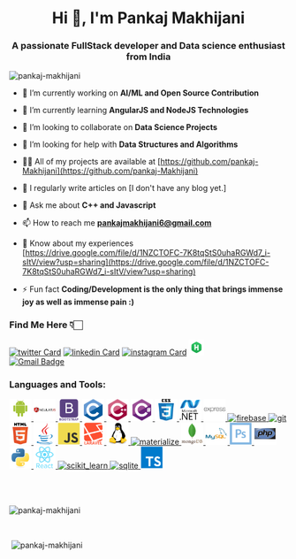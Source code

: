 <h1 align="center">Hi 👋, I'm Pankaj Makhijani</h1>
<h3 align="center">A passionate FullStack developer and Data science enthusiast from India</h3>

<p align="left"> <img src="https://komarev.com/ghpvc/?username=pankaj-makhijani&label=Profile%20views&color=0e75b6&style=flat" alt="pankaj-makhijani" /> </p>

- 🔭 I’m currently working on **AI/ML and Open Source Contribution**

- 🌱 I’m currently learning **AngularJS and NodeJS Technologies**

- 👯 I’m looking to collaborate on **Data Science Projects**

- 🤝 I’m looking for help with **Data Structures and Algorithms**

- 👨‍💻 All of my projects are available at [https://github.com/pankaj-Makhijani](https://github.com/pankaj-Makhijani)

- 📝 I regularly write articles on [I don't have any blog yet.]

- 💬 Ask me about **C++ and Javascript**

- 📫 How to reach me **pankajmakhijani6@gmail.com**

- 📄 Know about my experiences [https://drive.google.com/file/d/1NZCTOFC-7K8tqStS0uhaRGWd7_i-sItV/view?usp=sharing](https://drive.google.com/file/d/1NZCTOFC-7K8tqStS0uhaRGWd7_i-sItV/view?usp=sharing)

- ⚡ Fun fact **Coding/Development is the only thing that brings immense joy as well as immense pain :)**

### Find Me Here 👇🏻

[![twitter Card](https://img.icons8.com/color/28/000000/twitter.png)](https://twitter.com/PankajMakhijani)
[![linkedin Card](https://img.icons8.com/color/28/000000/linkedin.png)](https://www.linkedin.com/in/pankaj-makhijani/)
[![instagram Card](https://img.icons8.com/fluent/28/000000/instagram-new.png)](https://www.instagram.com/itzzPankaj004/)
[![HackerRank Card](https://github.com/AsishRaju/AsishRaju/raw/master/gifs/hackerrank..png)](https://www.hackerrank.com/pankajmakhijani6) <br>
[![Gmail Badge](https://img.shields.io/badge/-pankajmakhijani6@gmail.com-c14438?style=flat-square&logo=Gmail&logoColor=white&link=mailto:pankajmakhijani6@gmail.com)](mailto:pankajmakhijani6@gmail.com)

<h3 align="left">Languages and Tools:</h3>
<p align="left"> <a href="https://developer.android.com" target="_blank"> <img src="https://raw.githubusercontent.com/devicons/devicon/master/icons/android/android-original-wordmark.svg" alt="android" width="40" height="40"/> </a> <a href="https://angular.io" target="_blank"> <img src="https://raw.githubusercontent.com/devicons/devicon/master/icons/angularjs/angularjs-original-wordmark.svg" alt="angularjs" width="40" height="40"/> </a> <a href="https://getbootstrap.com" target="_blank"> <img src="https://raw.githubusercontent.com/devicons/devicon/master/icons/bootstrap/bootstrap-plain-wordmark.svg" alt="bootstrap" width="40" height="40"/> </a> <a href="https://www.cprogramming.com/" target="_blank"> <img src="https://raw.githubusercontent.com/devicons/devicon/master/icons/c/c-original.svg" alt="c" width="40" height="40"/> </a> <a href="https://www.w3schools.com/cpp/" target="_blank"> <img src="https://raw.githubusercontent.com/devicons/devicon/master/icons/cplusplus/cplusplus-original.svg" alt="cplusplus" width="40" height="40"/> </a> <a href="https://www.w3schools.com/cs/" target="_blank"> <img src="https://raw.githubusercontent.com/devicons/devicon/master/icons/csharp/csharp-original.svg" alt="csharp" width="40" height="40"/> </a> <a href="https://www.w3schools.com/css/" target="_blank"> <img src="https://raw.githubusercontent.com/devicons/devicon/master/icons/css3/css3-original-wordmark.svg" alt="css3" width="40" height="40"/> </a> <a href="https://dotnet.microsoft.com/" target="_blank"> <img src="https://raw.githubusercontent.com/devicons/devicon/master/icons/dot-net/dot-net-original-wordmark.svg" alt="dotnet" width="40" height="40"/> </a> <a href="https://expressjs.com" target="_blank"> <img src="https://raw.githubusercontent.com/devicons/devicon/master/icons/express/express-original-wordmark.svg" alt="express" width="40" height="40"/> </a> <a href="https://firebase.google.com/" target="_blank"> <img src="https://www.vectorlogo.zone/logos/firebase/firebase-icon.svg" alt="firebase" width="40" height="40"/> </a> <a href="https://git-scm.com/" target="_blank"> <img src="https://www.vectorlogo.zone/logos/git-scm/git-scm-icon.svg" alt="git" width="40" height="40"/> </a> <a href="https://www.w3.org/html/" target="_blank"> <img src="https://raw.githubusercontent.com/devicons/devicon/master/icons/html5/html5-original-wordmark.svg" alt="html5" width="40" height="40"/> </a> <a href="https://www.java.com" target="_blank"> <img src="https://raw.githubusercontent.com/devicons/devicon/master/icons/java/java-original.svg" alt="java" width="40" height="40"/> </a> <a href="https://developer.mozilla.org/en-US/docs/Web/JavaScript" target="_blank"> <img src="https://raw.githubusercontent.com/devicons/devicon/master/icons/javascript/javascript-original.svg" alt="javascript" width="40" height="40"/> </a> <a href="https://laravel.com/" target="_blank"> <img src="https://raw.githubusercontent.com/devicons/devicon/master/icons/laravel/laravel-plain-wordmark.svg" alt="laravel" width="40" height="40"/> </a> <a href="https://www.linux.org/" target="_blank"> <img src="https://raw.githubusercontent.com/devicons/devicon/master/icons/linux/linux-original.svg" alt="linux" width="40" height="40"/> </a> <a href="https://materializecss.com/" target="_blank"> <img src="https://raw.githubusercontent.com/prplx/svg-logos/5585531d45d294869c4eaab4d7cf2e9c167710a9/svg/materialize.svg" alt="materialize" width="40" height="40"/> </a> <a href="https://www.mongodb.com/" target="_blank"> <img src="https://raw.githubusercontent.com/devicons/devicon/master/icons/mongodb/mongodb-original-wordmark.svg" alt="mongodb" width="40" height="40"/> </a> <a href="https://www.mysql.com/" target="_blank"> <img src="https://raw.githubusercontent.com/devicons/devicon/master/icons/mysql/mysql-original-wordmark.svg" alt="mysql" width="40" height="40"/> </a> <a href="https://www.photoshop.com/en" target="_blank"> <img src="https://raw.githubusercontent.com/devicons/devicon/master/icons/photoshop/photoshop-line.svg" alt="photoshop" width="40" height="40"/> </a> <a href="https://www.php.net" target="_blank"> <img src="https://raw.githubusercontent.com/devicons/devicon/master/icons/php/php-original.svg" alt="php" width="40" height="40"/> </a> <a href="https://www.python.org" target="_blank"> <img src="https://raw.githubusercontent.com/devicons/devicon/master/icons/python/python-original.svg" alt="python" width="40" height="40"/> </a> <a href="https://reactjs.org/" target="_blank"> <img src="https://raw.githubusercontent.com/devicons/devicon/master/icons/react/react-original-wordmark.svg" alt="react" width="40" height="40"/> </a> <a href="https://scikit-learn.org/" target="_blank"> <img src="https://upload.wikimedia.org/wikipedia/commons/0/05/Scikit_learn_logo_small.svg" alt="scikit_learn" width="40" height="40"/> </a> <a href="https://www.sqlite.org/" target="_blank"> <img src="https://www.vectorlogo.zone/logos/sqlite/sqlite-icon.svg" alt="sqlite" width="40" height="40"/> </a> <a href="https://www.typescriptlang.org/" target="_blank"> <img src="https://raw.githubusercontent.com/devicons/devicon/master/icons/typescript/typescript-original.svg" alt="typescript" width="40" height="40"/> </a> </p>


<!-- <h3 align="left">Support:</h3>
<p><a href="https://www.buymeacoffee.com/itzzpankaj004"> <img align="left" src="https://cdn.buymeacoffee.com/buttons/v2/default-yellow.png" height="50" width="210" alt="itzzpankaj004" /></a></p>-->

<br>
<br>
<p><img align="center" src="https://github-readme-stats.vercel.app/api/top-langs?username=pankaj-makhijani&show_icons=true&locale=en&layout=compact" alt="pankaj-makhijani" /></p>
<br>
<p>&nbsp;<img align="center" src="https://github-readme-stats.vercel.app/api?username=pankaj-makhijani&show_icons=true&locale=en" alt="pankaj-makhijani" /></p>

